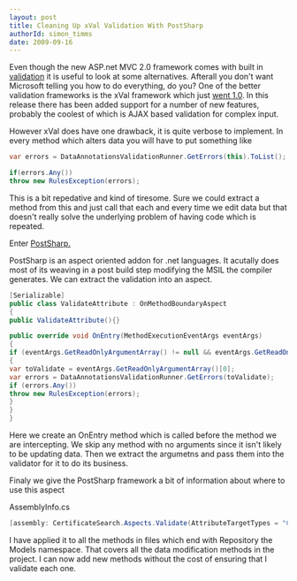 ```yaml
---
layout: post
title: Cleaning Up xVal Validation With PostSharp
authorId: simon_timms
date: 2009-09-16
---
```


Even though the new ASP.net MVC 2.0 framework comes with built in [validation](http://haacked.com/archive/2009/10/01/asp.net-mvc-preview-2-released.aspx) it is useful to look at some alternatives. Afterall you don't want Microsoft telling you how to do everything, do you? One of the better validation frameworks is the xVal framework which just [went 1.0](http://blog.codeville.net/2009/09/17/xval-v10-now-available/). In this release there has been added support for a number of new features, probably the coolest of which is AJAX based validation for complex input.

However xVal does have one drawback, it is quite verbose to implement. In every method which alters data you will have to put something like

  ```csharp  
 var errors = DataAnnotationsValidationRunner.GetErrors(this).ToList();  
  
 if(errors.Any())  
 throw new RulesException(errors);
```

This is a bit repedative and kind of tiresome. Sure we could extract a method from this and just call that each and every time we edit data but that doesn't really solve the underlying problem of having code which is repeated.

Enter [PostSharp.](http://www.postsharp.org/)

PostSharp is an aspect oriented addon for .net languages. It acutally does most of its weaving in a post build step modifying the MSIL the compiler generates. We can extract the validation into an aspect.

  ```csharp
 [Serializable]  
 public class ValidateAttribute : OnMethodBoundaryAspect  
 {  
 public ValidateAttribute(){}  
  
 public override void OnEntry(MethodExecutionEventArgs eventArgs)  
 {  
 if (eventArgs.GetReadOnlyArgumentArray() != null && eventArgs.GetReadOnlyArgumentArray().Count() > 0)  
 {  
 var toValidate = eventArgs.GetReadOnlyArgumentArray()[0];  
 var errors = DataAnnotationsValidationRunner.GetErrors(toValidate);  
 if (errors.Any())  
 throw new RulesException(errors);  
 }  
 }  
 }
 ```

Here we create an OnEntry method which is called before the method we are intercepting. We skip any method with no arguments since it isn't likely to be updating data. Then we extract the argumetns and pass them into the validator for it to do its business.

Finaly we give the PostSharp framework a bit of information about where to use this aspect

AssemblyInfo.cs

```csharp
[assembly: CertificateSearch.Aspects.Validate(AttributeTargetTypes = "CertificateSearch.Models.*Repository")]
```
I have applied it to all the methods in files which end with Repository the Models namespace. That covers all the data modification methods in the project. I can now add new methods without the cost of ensuring that I validate each one.



